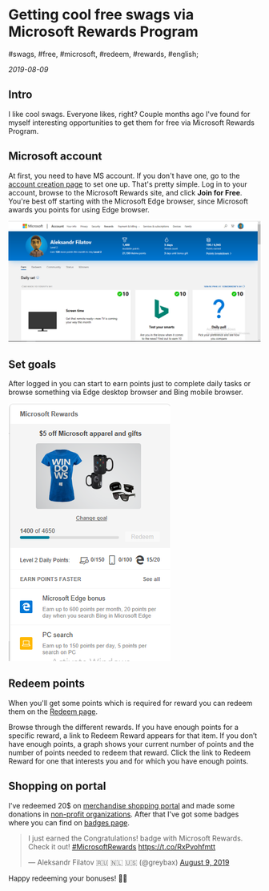 # Getting cool free swags via Microsoft Rewards Program

#swags, #free, #microsoft, #redeem, #rewards, #english;

_2019-08-09_

## Intro

I like cool swags. Everyone likes, right? Couple months ago I've found for myself interesting opportunities to get them for free via Microsoft Rewards Program.

## Microsoft account

At first, you need to have MS account. If you don't have one, go to the [account creation page](https://signup.live.com) to set one up. That's pretty simple. 
Log in to your account, browse to the Microsoft Rewards site, and click **Join for Free**. You're best off starting with the Microsoft Edge browser, since Microsoft awards you points for using Edge browser.

![My MS Rewards Account](/images/getting-cool-free-swags-via-microsoft-rewards-program/my_account.PNG)

## Set goals

After logged in you can start to earn points just to complete daily tasks
or browse something via Edge desktop browser and Bing mobile browser.

![Browse Points](/images/getting-cool-free-swags-via-microsoft-rewards-program/browse_points.PNG)

## Redeem points

When you'll get some points which is required for reward you can redeem them on the [Redeem page](https://rewards.microsoft.com/redeem).

Browse through the different rewards. If you have enough points for a specific reward, a link to Redeem Reward appears for that item. If you don’t have enough points, a graph shows your current number of points and the number of points needed to redeem that reward. Click the link to Redeem Reward for one that interests you and for which you have enough points.

## Shopping on portal

I've redeemed 20$ on [merchandise shopping portal](https://microsoftmerchandise.com/Shop/) and made some donations in [non-profit organizations](https://rewards.microsoft.com/redeem/donate). After that I've got some badges where you can find on [badges page](https://rewards.microsoft.com/welcome/).

<blockquote class="twitter-tweet"><p lang="en" dir="ltr">I just earned the Congratulations! badge with Microsoft Rewards. Check it out! <a href="https://twitter.com/hashtag/MicrosoftRewards?src=hash&amp;ref_src=twsrc%5Etfw">#MicrosoftRewards</a> <a href="https://t.co/RxPvohfmtt">https://t.co/RxPvohfmtt</a></p>&mdash; Aleksandr Filatov 🇷🇺 🇳🇱 🇺🇸 (@greybax) <a href="https://twitter.com/greybax/status/1159902275520720896?ref_src=twsrc%5Etfw">August 9, 2019</a></blockquote> <script async src="https://platform.twitter.com/widgets.js" charset="utf-8"></script>

Happy redeeming your bonuses! ✌🏼

